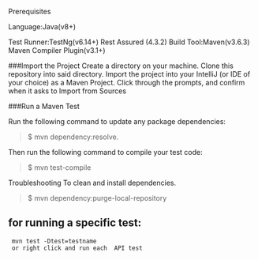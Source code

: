 Prerequisites

Language:Java(v8+)

Test Runner:TestNg(v6.14+)
Rest Assured (4.3.2)
Build Tool:Maven(v3.6.3)
Maven Compiler Plugin(v3.1+)

###Import the Project
Create a directory on your machine.
Clone this repository into said directory.
Import the project into your IntelliJ (or IDE of your choice) as a Maven Project.
Click through the prompts, and confirm when it asks to Import from Sources

###Run a Maven Test

Run the following command to update any package dependencies:
  > $ mvn dependency:resolve.

Then run the following command to compile your test code:
  >   $ mvn test-compile 

Troubleshooting
To clean and install dependencies.

 >$ mvn dependency:purge-local-repository


   ## for running a specific test:
     mvn test -Dtest=testname 
     or right click and run each  API test 
  
